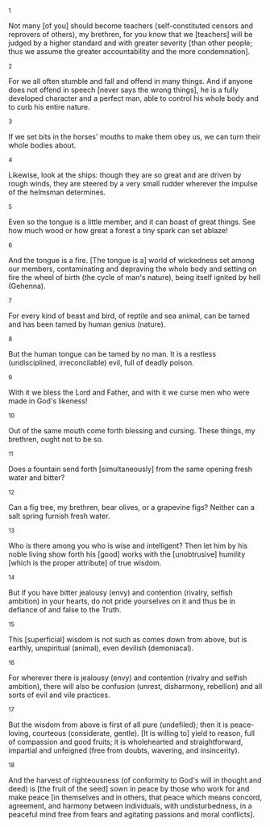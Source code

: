 <sup>1</sup> 

Not many [of you] should become teachers (self-constituted censors and reprovers of others), my brethren, for you know that we [teachers] will be judged by a higher standard and with greater severity [than other people; thus we assume the greater accountability and the more condemnation]. 

<sup>2</sup> 

For we all often stumble and fall and offend in many things. And if anyone does not offend in speech [never says the wrong things], he is a fully developed character and a perfect man, able to control his whole body and to curb his entire nature. 

<sup>3</sup> 

If we set bits in the horses' mouths to make them obey us, we can turn their whole bodies about. 

<sup>4</sup> 

Likewise, look at the ships: though they are so great and are driven by rough winds, they are steered by a very small rudder wherever the impulse of the helmsman determines. 

<sup>5</sup> 

Even so the tongue is a little member, and it can boast of great things. See how much wood or how great a forest a tiny spark can set ablaze! 

<sup>6</sup> 

And the tongue is a fire. [The tongue is a] world of wickedness set among our members, contaminating and depraving the whole body and setting on fire the wheel of birth (the cycle of man's nature), being itself ignited by hell (Gehenna). 

<sup>7</sup> 

For every kind of beast and bird, of reptile and sea animal, can be tamed and has been tamed by human genius (nature). 

<sup>8</sup> 

But the human tongue can be tamed by no man. It is a restless (undisciplined, irreconcilable) evil, full of deadly poison. 

<sup>9</sup> 

With it we bless the Lord and Father, and with it we curse men who were made in God's likeness! 

<sup>10</sup> 

Out of the same mouth come forth blessing and cursing. These things, my brethren, ought not to be so. 

<sup>11</sup> 

Does a fountain send forth [simultaneously] from the same opening fresh water and bitter? 

<sup>12</sup> 

Can a fig tree, my brethren, bear olives, or a grapevine figs? Neither can a salt spring furnish fresh water. 

<sup>13</sup> 

Who is there among you who is wise and intelligent? Then let him by his noble living show forth his [good] works with the [unobtrusive] humility [which is the proper attribute] of true wisdom. 

<sup>14</sup> 

But if you have bitter jealousy (envy) and contention (rivalry, selfish ambition) in your hearts, do not pride yourselves on it and thus be in defiance of and false to the Truth. 

<sup>15</sup> 

This [superficial] wisdom is not such as comes down from above, but is earthly, unspiritual (animal), even devilish (demoniacal). 

<sup>16</sup> 

For wherever there is jealousy (envy) and contention (rivalry and selfish ambition), there will also be confusion (unrest, disharmony, rebellion) and all sorts of evil and vile practices. 

<sup>17</sup> 

But the wisdom from above is first of all pure (undefiled); then it is peace-loving, courteous (considerate, gentle). [It is willing to] yield to reason, full of compassion and good fruits; it is wholehearted and straightforward, impartial and unfeigned (free from doubts, wavering, and insincerity). 

<sup>18</sup> 

And the harvest of righteousness (of conformity to God's will in thought and deed) is [the fruit of the seed] sown in peace by those who work for and make peace [in themselves and in others, that peace which means concord, agreement, and harmony between individuals, with undisturbedness, in a peaceful mind free from fears and agitating passions and moral conflicts].